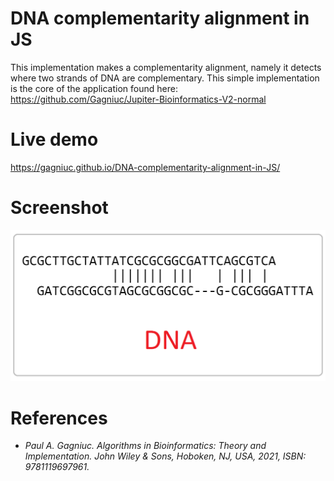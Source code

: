 # DNA complementarity alignment in JS

This implementation makes a complementarity alignment, namely it detects where two strands of DNA are complementary. This simple implementation is the core of the application found here: https://github.com/Gagniuc/Jupiter-Bioinformatics-V2-normal

# Live demo

https://gagniuc.github.io/DNA-complementarity-alignment-in-JS/

# Screenshot

![screenshot](https://github.com/Gagniuc/DNA-complementarity-alignment-in-JS/blob/main/DNA%20complement%20via%20alignment.png)

# References

- <i>Paul A. Gagniuc. Algorithms in Bioinformatics: Theory and Implementation. John Wiley & Sons, Hoboken, NJ, USA, 2021, ISBN: 9781119697961.</i>
